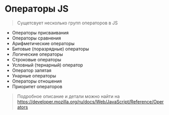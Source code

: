 # Операторы JS

> Сущетсвует несколько групп операторов в JS

- Операторы присваивания
- Операторы сравнения
- Арифметические операторы
- Битовые (поразрядные) операторы
- Логические операторы
- Строковые операторы
- Условный (тернарный) оператор
- Оператор запятая
- Унарные операторы
- Операторы отношения
- Приоритет операторов

> Подробное описание и детали можно найти на https://developer.mozilla.org/ru/docs/Web/JavaScript/Reference/Operators
